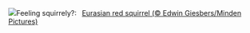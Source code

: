![](https://www.bing.com/th?id=OHR.DutchSquirrel_EN-US1600993769_UHD.jpg&w=1000)Feeling squirrely?:&nbsp;&ensp;[Eurasian red squirrel (© Edwin Giesbers/Minden Pictures)](https://www.bing.com/th?id=OHR.DutchSquirrel_EN-US1600993769_UHD.jpg)
<br><br/>

